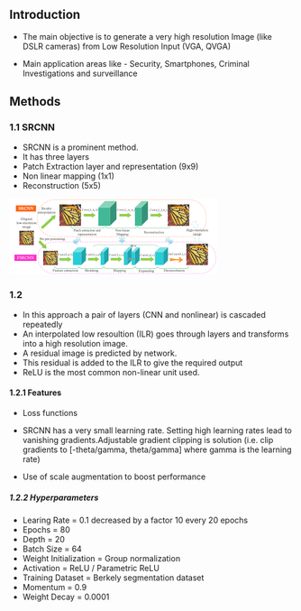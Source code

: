## Introduction
- The main objective is to generate a very high resolution Image (like DSLR cameras) from Low Resolution Input (VGA, QVGA)

- Main application areas like - Security, Smartphones, Criminal Investigations and surveillance
  
## Methods
### 1.1 SRCNN
- SRCNN is a prominent method.
- It has three layers  
- Patch Extraction layer and representation (9x9)
- Non linear mapping (1x1)
- Reconstruction (5x5)

![](resources/vdsr1.png)

### 1.2 

- In this approach a pair of layers (CNN and nonlinear) is cascaded repeatedly
- An interpolated low resoultion (ILR) goes through layers and transforms into a high resolution image.
- A residual image is predicted by network.
- This residual is added to the ILR to give the required output
- ReLU is the most common non-linear unit used.

#### 1.2.1 Features
- Loss functions
- SRCNN has a very small learning rate. Setting high learning rates lead to vanishing gradients.Adjustable gradient clipping is solution (i.e. clip gradients to [-theta/gamma, theta/gamma] where gamma is the learning rate)
  
- Use of scale augmentation to boost performance
##### 1.2.2 Hyperparameters

- Learing Rate = 0.1 decreased by a factor 10 every 20 epochs
- Epochs = 80
- Depth = 20
- Batch Size = 64
- Weight Initialization = Group normalization
- Activation = ReLU / Parametric ReLU
- Training Dataset = Berkely segmentation dataset
- Momentum = 0.9
- Weight Decay = 0.0001
